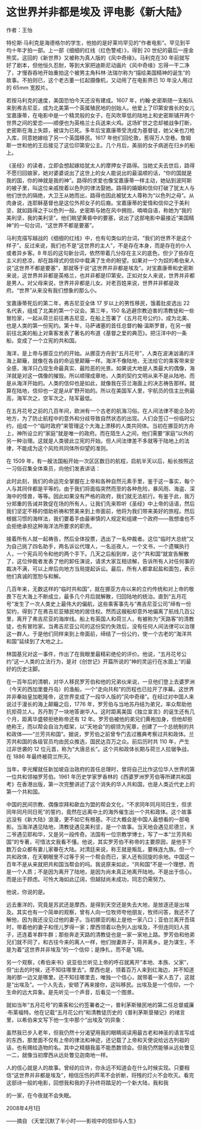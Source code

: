 # 这世界并非都是埃及 评电影《新大陆》

作者：王怡

特伦斯·马利克是海德格尔的学生，他拍的是好莱坞罕见的“作者电影”。罕见到平均十年才拍一部。上一部《细细的红线（红色警戒）》，得到 20 世纪的最后一座金熊奖。这回的《新世界》又被称为真人版的《风中奇缘》。马利克在30 年前就写好了剧本，但他恒久忍耐，等到大家把迪斯尼动画片《风中奇缘》忘得一干二净了，才慢吞吞地开始重拍这个被男主角科林·法瑞尔称为“描绘美国精神的诞生”的故事。不拍则已，这个老古董一扛起摄像机，又动用了在电影界已 10 年没人用过的 65mm 宽胶片。

若按马利克的速度，美国恐怕今天还没有建成。1607 年，约翰·史密斯随一支船队来到弗吉尼亚，成为北美第一个英属殖民地的创始人。他爱上了印第安酋长的女儿宝嘉康蒂，在电影中是一个精灵般的女子，在风吹草低的陆地上和史密斯铺开两个世界之间的爱恋——顺便也为英格兰士兵送来火鸡。这场旷世之恋却被战争打断，史密斯在海上失踪，被误为已死。多年后宝嘉康蒂受洗成为基督徒，她父亲也刀枪入库，同意她嫁给了另一个英国移民。1617 年他们回伦敦，惹得万人空巷。詹姆斯一世和他的王后接见了这位印第安公主。几个月后，美丽的女子病逝在归乡的船上。

《圣经》的读者，立即会想起嫁给犹太人的摩押女子路得。当她丈夫去世后，路得不愿归回娘家，她对婆婆说出了这世上的女人能说出的最温顺的话，“你的国就是我的国，你的神就是我的神”。路得的求爱也像宝嘉康蒂一样主动，她钻到波阿斯的被子里，叫这位亲戚按着以色列的律法娶她。路得的婚姻和信仰打破了犹太人与他们世仇的隔绝，大卫王从她而出，路得也因此被犹太人尊称为“以色列之母”。从肉身说，连耶稣基督也是这位外邦女子的后裔。宝嘉康蒂的爱情和信仰之于美利坚，就如路得之于以色列一般。史密斯与她在风中拥抱，喃喃自语，称她为“我的美利坚，我的美利坚”。他们眺望黄昏中的要塞，说出了这部电影中最接近“美国精神”的一句台词，“这世界不都是要塞”。

马利克描写越战的《细细的红线》中，也有句类似的台词，“我们的世界不是这个样子”。反过来说，我们也不是“这世界的主人”，不是存在本身，而是存在的仆人或者异乡客。8 年后的这句新台词，依然带着几分存在主义的底色，但少了些存在主义的悲凉，却在路得式的信仰中载满了生命的盼望。如果对一个为奴的希伯来人说“这世界不都是要塞”，那就等于说“这世界并非都是埃及”。对宝嘉康蒂和史密斯来说，这世界并非都是英格兰，也并非都是印第安。正如对女人来说，世界并非都是男人。对父母来说，世界并非都是儿女。对老百姓来说，世界并非都是政府。“世界”从来没有我们想象的那么小。

宝嘉康蒂死后的第二年，弗吉尼亚全体 17 岁以上的男性移民，饿着肚皮选出 22 名代表，组成了北美的第一个议会。第三年，150 名逃避宗教迫害的清教徒和一些冒险家，一起从荷兰前往弗吉尼亚，在船上签署了《五月花号公约》，成为北美、也是人类的第一份宪约。第十年，马萨诸塞的首任总督约翰·温斯罗普，在另一艘前往北美的船上对乘客发表了著名的布道《基督之爱的典范》。把汪洋中的一条船，变成了一个立宪的共和国。

海洋，是上帝与挪亚立约的开始。从挪亚方舟到“五月花号”，人类在波涛汹涌的洋海上颠簸，就像在各自的命运里颠簸一样。海洋不像陆地，无法给它的乘客带来安全感，海洋只凸现生命最真实、最险恶的光景。如果说大地是人类最大的偶像，海洋就是对这一偶像的摧毁。所以顺理成章地，人类的契约文明从来不是从陆地、而是从海洋开始的。人类的信仰也是如此，就像我在芬兰海面上的决志祷告那样。就算在陆地，信仰也一定是从旷野开始的。所以在美国军人里，宇航员的信主比例最高，海军次之，空军次之，陆军最低。

在五月花号之前的几百年间，欧洲有一个古老的航海习俗。在人间法律不能企及的地方，为了防止航程中的意外和分歧导致自然状态的出现。人们会签订一份临时公约，组成一个“临时政府”来管理这个大海上漂移的人类共同体。当初在挪亚的方舟上，神所设立的“家庭”就是唯一的政府。而在陌生人之间，他们需要“家庭”以外的另一种治理。这就是人类彼此立宪的开始。但人间法律差不多就等于陆地上的法律，不能成为这个风险共同体所仰望的准则。

在 1509 年，有一艘法国船开始一次区区数日的航程，启航半天以后，船长按照这一习俗召集全体乘员，向他们发表讲话：

此时此刻，我们的命运完全掌握在上帝和各种自然元素手里，鉴于这一事实，每个人与其同伴都是平等的。由于我们将面临突然而至的各种危险，暴风雨、海盗、深海中的怪兽，等等。因此如果没有严格的政府，我们就无法航行。有鉴于此，我万分郑重的告诫并敦促在场的所有人，让我们先来聆听《圣经》中上帝的话语，然后我们坚定不移的借助祈祷和赞美来到上帝面前，他将为我们带来美好的旅程。然后根据习惯的海样法，我们要着手由最审慎的人规定和组建一个政府——我想谁也不会拒绝承担这种海洋法所要求的职责。

接着所有人就一起祷告，然后全体投票，选出了一名仲裁者。这位“临时大总统”又为自己挑了四名助手，两名诉讼代理人，一名巡夜人，一个文书，一个遗嘱执行人，一个宪兵司令和他的两个手下。几天之后船到岸，这个“共和国”就宣告解散了，这位仲裁者发表了他的卸任演说，请求大家互相谅解，告诉所有人对任何事的裁决不满，可以上岸后向地方当局提起诉讼。最后，所有人都拿起盐和面包，表示他们真诚的宽恕与和解。

几百年来，无数这样的“临时共和国”，就在挪亚方舟以来的立约传统和对上帝的敬畏下在大海上不断成立，最多几个月后就解散，归回陆地的统治。直到“五月花号”发生了一次人类史上最伟大的偏航，这些乘客事先与“弗吉尼亚公司”缔有一份契约，得到了在弗吉尼亚殖民地的居住权。然而这艘船却意外地偏离了航线几百公里，离开了弗吉尼亚的海岸线。船上有英国人和荷兰人，有被称为“天路客”的清教徒，也有冒险家。当弗吉尼亚公司的这份契约失效后，没有任何人间法律可以治理这一群人。于是他们同样来到上帝面前，缔结了一份公约，使一个古老的“海洋共和国”延续到了大地之上。

林国基兄对这一事件，作出了在我眼里最精彩绝伦的评价。他说，“五月花号公约”这一人类的立法行为，是对《创世记》开篇所说的“神的灵运行在水面上”的最好的历史注脚。

在一百年后的清朝，对华人移民罗芳伯和他的兄弟伙来说，一旦他们登上去婆罗洲（今天的西加里曼丹岛）的渔船，一个“走向共和”的历程也已拉开了序幕。这世界并非秦始皇加乾隆帝，这世界变成了一段华人版的“风中奇缘”。在经过对中国人来说过于漫长的海上颠簸之后，1776 年，罗芳伯与当地苏丹结为弟兄，率众帮助他抗拒荷兰人。苏丹割了一块地答谢华人。这时距离美国《独立宣言》的诞生还有几个月，距离华盛顿拒绝称帝还有 12 年。罗芳伯被他的弟兄们黄袍加身，但他却拒绝称王，而以帮会自治为框架，以“天地会”的纲领为宪章，创建了一个总统制的共和政体——“兰芳共和国”。据说，罗芳伯之前曾专门去过雅典考察过共和政体。兰芳共和国的各级官员均由民众推选，国民达百万之众。前后历时共 110 年，产生过非世袭的 12 位元首，称为“大唐总长”。这个共和政体长期与荷兰人拉锯争战，在 1886 年最终被荷兰所灭。

当年，李光耀就任新加坡自治政府的首任总理时，曾将自己比作这位华人世界的第一位共和领袖罗芳伯。1961 年历史学家罗香林的《西婆罗洲罗芳伯等所建共和国考》在香港出版，第一次完整讲述了这个消失的华人共和国，也是人类近代史上的第一个共和国。

中国的民间宗教、偶像崇拜和歃血为盟的帮会文化，“不求同年同月同日生，但求同年同月同日死”的誓约，竟然在远离中土的海外催生出一个共和政体。这个故事远没有《新大陆》浪漫，更不如它有根基。不过大概会是中国人最想看的一部电影。当海洋遇见陆地，清教徒遇见美利坚，是一个故事。当天地会遇见尼德兰，关二爷遇见耶和华，又是另一段传奇。法国有一位宗教学博士，写了一本“兰芳共和国”的专著，可惜法文我看不懂。他说，其实罗芳伯不称帝的主要原因，是他手下数万会众都有妻儿家眷在大陆。对清廷来说，称王就是叛乱，要株连九族。但一个共和政体，在天朝眼里不过等于另一个帮会而已，家人还有回旋的余地。中国这一百年不是从来就把共和国当帮会的吗。我说原来如此，“共和国”不是一个理想，而是一个人质；不是因为离开了陆地，是因为尚未真正地离开陆地。不是出于信心，而是出于顾虑。可怜大海如此辽阔，但越狱尚未成功，同志仍需努力。

他说，你说的是。

远去重洋的，究竟是苏武还是摩西，是得到天空还是失去大地，是放逐还是出埃及。其实也有一个简单的观察，曾有人向一位牧师夸他朋友，牧师问答，我还不了解他，因为我还没见过他的妻子。当初挪亚的船上是他一家八口；亚伯兰离开吾珥时，带着他的妻子和侄儿罗得一家；摩西领着以色列人出埃及，不但连同妇人孩子，还连着羊群牛群；那些奔走天路的清教徒也是一家一家地上路。罗芳伯和他弟兄们就不同了，和古往今来的离人一样，他们抛妻弃子，背井离乡。是为谋生，不是为着“这世界并非埃及”的一个信仰；是挣扎，而不是飞翔。

另一个观察，《希伯来书》说亚伯兰听见上帝的呼召就离开“本地、本族、父家”，但“出去的时候，还不知往哪里去”。摩西也是，领着百万人来到红海边，并不知道海的那一边又是哪里。还不知往哪里去，唯独一个信心，就带着一家人去了，这就是“出埃及”。一个人先去，安顿了再来接你，这叫移民。出埃及是一个信仰，一个生命的远大异象。是先听见一个声音，后看见一个图景。

就如当年“五月花号”的乘客和公约签署者之一，普利茅斯殖民地的第二任总督威廉·布莱福特。他在记载“五月花公约”和清教徒历史的《普利茅斯垦殖记》的绪言里，以希伯来文写下他一生中那个“出埃及”的异象：

虽然我已步入老年，但我仍然十分渴望用我的眼睛阅读用最古老和神圣的语言写成的东西，那里面不仅有上帝的律法和神迹，还记载了上帝和天使说给远古列祖的话，也有赐给造物的名。其中之精髓我虽不能悉数领会。但我仍然能够从远处瞥见一二，就像当初摩西从远处瞥见迦南地一样。

人的信心就是人的故事。曾经的应许，你永远不知道会在什么时候实现。只要相信“这世界并非都是埃及”，相信压伤的芦苇不会折断，将残的灯火不会吹灭。看完这部诗一般的电影，回想我和我的子孙终将踏足的一个新大陆，我和我

的一家，在今夜就不会失眠。

 

2008年4月1日

——摘自 《天堂沉默了半小时——影视中的信仰与人生》

